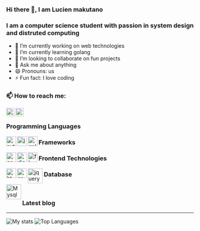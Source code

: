 ### Hi there 👋, I am Lucien makutano

### I am a computer science student with passion in system design and distruted computing

- 🔭 I’m currently working on web technologies
- 🌱 I’m currently learning golang
- 👯 I’m looking to collaborate on fun projects
- 💬 Ask me about anything
- 😄 Pronouns: us
- ⚡ Fun fact: I love coding

### 📫 How to reach me:

[<img align="left" alt="LinkedIn" width="22px" src="https://cdn.jsdelivr.net/npm/simple-icons@v3/icons/linkedin.svg" />][linkedin]
[<img align="left" alt="Twitter" width="22px" src="https://cdn.jsdelivr.net/npm/simple-icons@v3/icons/twitter.svg" />][twitter]

<br />

### Programming Languages
<img align="left" alt="python" width="26px" src="https://cdn.worldvectorlogo.com/logos/python-5.svg" />
<img align="left" alt="java" width="26px" src="https://cdn.worldvectorlogo.com/logos/java.svg" />
<img align="left" alt="golang" width="26px" src="https://cdn.worldvectorlogo.com/logos/gopher.svg" />

### Frameworks
<img align="left" alt="codeigniter" width="26px" src="https://cdn.worldvectorlogo.com/logos/codeigniter.svg" />
<img align="left" alt="django" width="26px" src="https://cdn.worldvectorlogo.com/logos/django.svg" />
<img align="left" alt="flask" width="26px" src="https://cdn.worldvectorlogo.com/logos/flask.svg" />

### Frontend Technologies
<img align="left" alt="html" width="26px" src="https://cdn.worldvectorlogo.com/logos/html-5.svg" />
<img align="left" alt="css" width="26px" src="https://cdn.worldvectorlogo.com/logos/css3.svg" />
<img align="left" alt="jquery" width="40px" src="https://cdn.worldvectorlogo.com/logos/jquery-1.svg" />

### Database
<img align="left" alt="Mysql" width="40px" src="https://cdn.worldvectorlogo.com/logos/mysql.svg" />
 
 <br />

### Latest blog
<!-- BLOG-POST-LIST:START -->
<!-- BLOG-POST-LIST:END -->

---

![My stats](https://github-readme-stats.vercel.app/api?username=tadomikikuto-bit&count_private=true&show_icons=true)
![Top Languages](https://github-readme-stats.vercel.app/api/top-langs/?username=tadomikikuto-bit)

[linkedin]: https://www.linkedin.com/in/makutano-lucien-374779178/
[twitter]: https://twitter.com/tadomikikuto